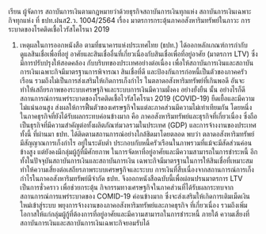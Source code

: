 เรียน ผู้จัดการ
สถาบันการเงินตามกฎหมายว่าด้วยธุรกิจสถาบันการเงินทุกแห่ง
สถาบันการเงินเฉพาะกิจทุกแห่ง
ที่ ธปท.ฝนส2.ว. 1004/2564 เรื่อง มาตรการกระตุ้นภาคอสังหาริมทรัพย์ในภาวะ
การระบาดของโรคติดเชื้อไวรัสโคโรนา 2019
1. เหตุผลในการออกหนังสือ
ตามที่ธนาคารแห่งประเทศไทย (ธปท.) ได้ออกหลักเกณฑ์การกำกับดูแลสินเชื่อเพื่อที่อยู่
อาศัยและสินเชื่ออื่นที่เกี่ยวเนื่องกับสินเชื่อเพื่อที่อยู่อาศัย (มาตรการ LTV) ซึ่งมีการปรับปรุงให้สอดคล้อง
กับบริบทของประเทศอย่างต่อเนื่อง เพื่อให้สถาบันการเงินและสถาบันการเงินเฉพาะกิจมีมาตรฐานการพิจารณา
สินเชื่อที่ดี และป้องกันการก่อหนี้เป็นตัวของภาคครัวเรือน รวมถึงไม่เป็นการส่งเสริมให้เกิดการเก็งกำไร
ในตลาดอสังหาริมทรัพย์ที่เกินพอดี อันจะทำให้เสถียรภาพของระบบเศรษฐกิจและระบบการเงินมีความมั่งคง
อย่างยั่งยืน นั้น
อย่างไรก็ดี สถานการณ์การแพร่ระบาดของโรคติดเชื้อไวรัสโคโรนา 2019 (COVID-19)
ยืดเยื้อและมีความไม่แน่นอนสูง ส่งผลให้การฟื้นตัวของเศรษฐกิจในแต่ละภาคส่วนมีความไม่เท่าเทียมกัน
โดยหนึ่งในภาคธุรกิจที่ยังได้รับผลกระทบค่อนข้างมาก คือ ภาคอสังหาริมทรัพย์และธุรกิจที่เกี่ยวเนื่อง ซึ่งถือ
เป็นธุรกิจที่มีความสำคัญต่อทั้งผลิตภัณฑ์มวลรวมในประเทศ (GDP) และการจ้างงานของประเทศ ทั้งนี้ ที่ผ่านมา
ธปท. ได้ติดตามสถานการณ์อย่างใกล้ชิดมาโดยตลอด พบว่า ตลาดอสังหาริมทรัพย์มีสัญญาณการเก็งกำไร
อยู่ในระดับต่ำ ประกอบกับหนี้ครัวเรือนในภาพรวมที่แม้จะมีสัดส่วนค่อนข้างสูง แต่ยังคงมีกลุ่มผู้กู้ที่มีศักยภาพ
ในการจัดหาที่อยู่อาศัยและมีความสามารถในการชำระหนี้ อีกทั้งในปัจจุบันสถาบันการเงินและสถาบันการเงิน
เฉพาะกิจมีมาตรฐานในการให้สินเชื่อที่เหมาะสม ทำให้ความเสี่ยงต่อเสถียรภาพระบบเศรษฐกิจและระบบ
การเงินที่สืบเนื่องจากสถานการณ์การเก็งกำไรในภาคอสังหาริมทรัพย์มีจำกัด
ธปท. จึงออกหนังสือฉบับนี้เพื่อผ่อนปรนมาตรการ LTV เป็นการชั่วคราว เพื่อช่วยกระตุ้น
กิจกรรมทางเศรษฐกิจในภาคส่วนที่ได้รับผลกระทบจากสถานการณ์การแพร่ระบาดของ COMID-19 ค่อนข้างมาก
ซึ่งจะส่งเสริมให้เกิดการเติมเม็ดเงินใหม่เข้าสู่ระบบ พยุงการจ้างงานของภาคอสังหาริมทรัพย์และภาคธุรกิจ
ที่เกี่ยวเนื่อง รวมถึงเพิ่มโอกาสให้แก่กลุ่มผู้กู้ที่ต้องการที่อยู่อาศัยและมีความสามารถในการชำระหนี้ ภายใต้
ความเสี่ยงที่สถาบันการเงินและสถาบันการเงินเฉพาะกิจยอมรับได้
